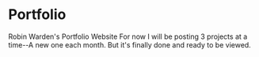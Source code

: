 # Portfolio
Robin Warden's Portfolio Website
For now I will be posting 3 projects at a time--A new one each month.  But it's finally done and ready to be viewed.
